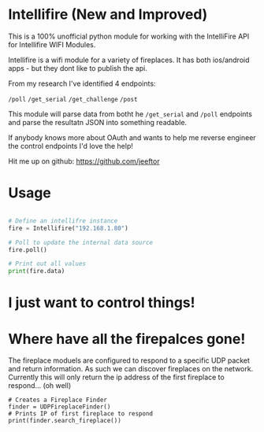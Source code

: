 # Intellifire (New and Improved)

This is a 100% unofficial python module for working with the IntelliFire API for Intellifire WIFI Modules.



Intellifire is a wifi module for a variety of fireplaces. It has both ios/android apps - but they dont like to publish the api.

From my research I've identified 4 endpoints:

`/poll`
`/get_serial`
`/get_challenge`
`/post`

This module will parse data from botht he `/get_serial` and `/poll` endpoints and parse the resultatn JSON into something readable.

If anybody knows more about OAuth and wants to help me reverse engineer the control endpoints I'd love the help!

Hit me up on github: https://github.com/jeeftor


# Usage

```python

# Define an intellifre instance
fire = Intellifire("192.168.1.80")

# Poll to update the internal data source
fire.poll()

# Print out all values
print(fire.data)    

```

# I just want to control things!

# Where have all the firepalces gone!

The fireplace moduels are configured to respond to a specific UDP packet and return information. As such we can discover fireplaces on the network. Currently this will only return the ip address of the first fireplace to respond... (oh well)

```
# Creates a Fireplace Finder
finder = UDPFireplaceFinder()
# Prints IP of first fireplace to respond
print(finder.search_fireplace())
```